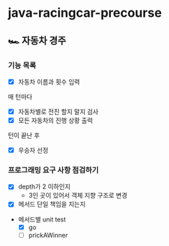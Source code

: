 # java-racingcar-precourse

## 🏎️ 자동차 경주

### 기능 목록
- [x] 자동차 이름과 횟수 입력

매 턴마다
- [x] 자동차별로 전진 할지 말지 검사
- [x] 모든 자동차의 진행 상황 출력

턴이 끝난 후
- [x] 우승자 선정

### 프로그래밍 요구 사항 점검하기
- [x] depth가 2 이하인지
  - 3인 곳이 있어서 객체 지향 구조로 변경 
- [x] 메서드 단일 책임을 지는지
- 메서드별 unit test
  - [x] go
  - [ ] prickAWinner